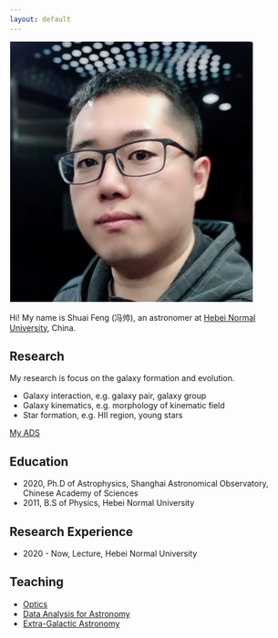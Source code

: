 ```yaml
---
layout: default
---
```


<img class="profile-picture" src="sfeng.png">

Hi! My name is Shuai Feng (冯帅), an astronomer at [Hebei Normal University](http://www.hebtu.edu.cn/), China. 

## Research

My research is focus on the galaxy formation and evolution. 
- Galaxy interaction, e.g. galaxy pair, galaxy group
- Galaxy kinematics, e.g. morphology of kinematic field
- Star formation, e.g. HII region, young stars

[My ADS](https://ui.adsabs.harvard.edu/user/libraries/Q_B15QrhSuyevVM7sqkXPQ)

## Education

* 2020, Ph.D of Astrophysics, Shanghai Astronomical Observatory, Chinese Academy of Sciences
* 2011, B.S of Physics, Hebei Normal University

## Research Experience

* 2020 - Now, Lecture, Hebei Normal University

## Teaching
- [Optics](https://github.com/fengshuai0210/Course_Optics/blob/main/README.md)
- [Data Analysis for Astronomy]()
- [Extra-Galactic Astronomy]()

